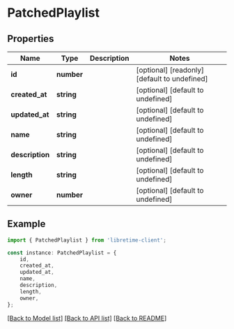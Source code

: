 # PatchedPlaylist


## Properties

Name | Type | Description | Notes
------------ | ------------- | ------------- | -------------
**id** | **number** |  | [optional] [readonly] [default to undefined]
**created_at** | **string** |  | [optional] [default to undefined]
**updated_at** | **string** |  | [optional] [default to undefined]
**name** | **string** |  | [optional] [default to undefined]
**description** | **string** |  | [optional] [default to undefined]
**length** | **string** |  | [optional] [default to undefined]
**owner** | **number** |  | [optional] [default to undefined]

## Example

```typescript
import { PatchedPlaylist } from 'libretime-client';

const instance: PatchedPlaylist = {
    id,
    created_at,
    updated_at,
    name,
    description,
    length,
    owner,
};
```

[[Back to Model list]](../README.md#documentation-for-models) [[Back to API list]](../README.md#documentation-for-api-endpoints) [[Back to README]](../README.md)
